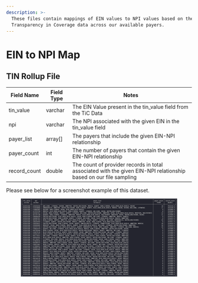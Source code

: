 ```yaml
---
description: >-
  These files contain mappings of EIN values to NPI values based on the
  Transparency in Coverage data across our available payers.
---
```


# EIN to NPI Map

## TIN Rollup File

| Field Name    | Field Type | Notes                                                                                                            |
| ------------- | ---------- | ---------------------------------------------------------------------------------------------------------------- |
| tin\_value    | varchar    | The EIN Value present in the tin\_value field from the TiC Data                                                  |
| npi           | varchar    | The NPI associated with the given EIN in the tin\_value field                                                    |
| payer\_list   | array\[]   | The payers that include the given EIN-NPI relationship                                                           |
| payer\_count  | int        | The number of payers that contain the given EIN-NPI relationship                                                 |
| record\_count | double     | The count of provider records in total associated with the given EIN-NPI relationship based on our file sampling |

Please see below for a screenshot example of this dataset.

<figure><img src="../../.gitbook/assets/CleanShot 2025-01-24 at 17.48.12.png" alt=""><figcaption></figcaption></figure>
